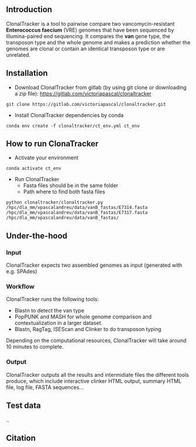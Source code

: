 ## Introduction

ClonalTracker is a tool to pairwise compare two vancomycin-resistant **Enterococcus faecium** (VRE) genomes 
that have been sequenced by Illumina-paired end sequencing. 
It compares the **van** gene type, the transposon type and the whole genome and makes a 
prediction whether the genomes are clonal or contain an identical transposon type or are unrelated.

## Installation

- Download ClonalTracker from gitlab (by using git clone or downloading a zip file): https://gitlab.com/victoriapascal/clonaltracker

```
git clone https://gitlab.com/victoriapascal/clonaltracker.git
```

- Install ClonalTracker dependencies by conda
```
conda env create -f clonaltracker/ct_env.yml ct_env
```

## How to run ClonaTracker

- Activate your environment
```
conda activate ct_env
```

- Run ClonalTracker
	- Fasta files should be in the same folder
	- Path where to find both fasta files
```
python clonaltracker/clonaltracker.py /hpc/dla_mm/vpascalandreu/data/vanB_fastas/E7314.fasta /hpc/dla_mm/vpascalandreu/data/vanB_fastas/E7317.fasta /hpc/dla_mm/vpascalandreu/data/vanB_fastas/ 
```

## Under-the-hood

### Input

ClonalTracker expects two assembled genomes as input (generated with e.g. SPAdes)

### Workflow

ClonalTracker runs the following tools:
- Blastn to detect the van type
- PopPUNK and MASH for whole genome comparison and contextualization in a larger dataset.
- Blastn, RagTag, ISEScan and Clinker to do transposon typing

Depending on the computational resources, ClonalTracker will take around 10 minutes to complete.

### Output

ClonalTracker outputs all the results and intermidiate files the different tools produce, which include interactive clinker HTML output, summary HTML file, log file, FASTA sequences...

## Test data

..

## Citation

